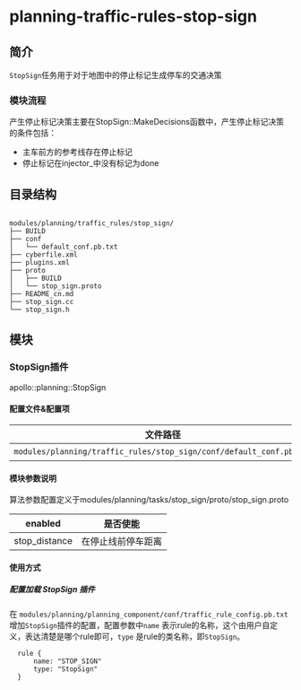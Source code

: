 planning-traffic-rules-stop-sign
============

## 简介

`StopSign`任务用于对于地图中的停止标记生成停车的交通决策
### 模块流程
产生停止标记决策主要在StopSign::MakeDecisions函数中，产生停止标记决策的条件包括：
- 主车前方的参考线存在停止标记
- 停止标记在injector_中没有标记为done
## 目录结构

```shell

modules/planning/traffic_rules/stop_sign/
├── BUILD
├── conf
│   └── default_conf.pb.txt
├── cyberfile.xml
├── plugins.xml
├── proto
│   ├── BUILD
│   └── stop_sign.proto
├── README_cn.md
├── stop_sign.cc
└── stop_sign.h

```

## 模块

### StopSign插件

apollo::planning::StopSign

#### 配置文件&配置项
| 文件路径 | 类型/结构 | <div style="width: 300pt">说明</div> |
| ---- | ---- | ---- |
| `modules/planning/traffic_rules/stop_sign/conf/default_conf.pb.txt` | apollo::planning::StopSignConfig | StopSign的默认配置文件 |

#### 模块参数说明

算法参数配置定义于modules/planning/tasks/stop_sign/proto/stop_sign.proto

| enabled | 是否使能     |
| ------------------------------- | ---------------------- |
| stop_distance  | 在停止线前停车距离         |

#### 使用方式

##### 配置加载 StopSign 插件

在 `modules/planning/planning_component/conf/traffic_rule_config.pb.txt` 增加`StopSign`插件的配置，配置参数中`name` 表示rule的名称，这个由用户自定义，表达清楚是哪个rule即可，`type` 是rule的类名称，即`StopSign`。

```
  rule {
      name: "STOP_SIGN"
      type: "StopSign"
  }
  ```